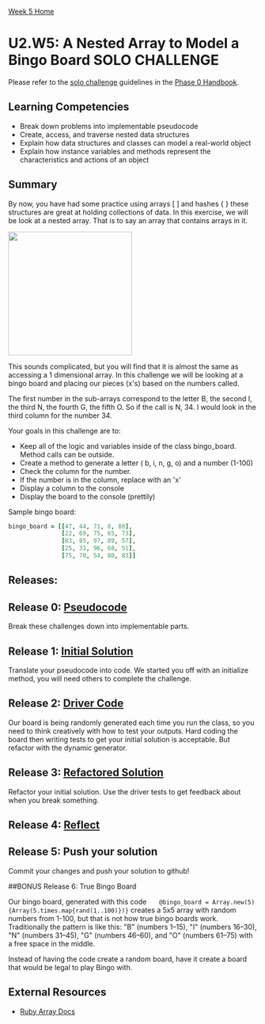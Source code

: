 [Week 5 Home](../)

# U2.W5: A Nested Array to Model a Bingo Board **SOLO CHALLENGE**

Please refer to the [solo challenge](https://github.com/Devbootcamp/phase-0-handbook/blob/master/solo-challenges.md) guidelines in the [Phase 0 Handbook](https://github.com/Devbootcamp/phase-0-handbook).

## Learning Competencies
- Break down problems into implementable pseudocode
- Create, access, and traverse nested data structures
- Explain how data structures and classes can model a real-world object
- Explain how instance variables and methods represent the characteristics and actions of an object

## Summary

By now, you have had some practice using arrays [ ] and hashes { } these structures are great at holding collections of data. In this exercise, we will be look at a nested array. That is to say an array that contains arrays in it.

<img src="http://cf.chucklesnetwork.com/items/7/5/7/0/0/original/i-heard-u-like-arrays-so-we-put-an-array-in-your-array.jpg" width="250px" height="250px" />

This sounds complicated, but you will find that it is almost the same as accessing a 1 dimensional array. In this challenge we will be looking at a bingo board and placing our pieces (x's) based on the numbers called.

The first number in the sub-arrays correspond to the letter B, the second I, the third N, the fourth G, the fifth O. So if the call is N, 34. I would look in the third column for the number 34.

Your goals in this challenge are to:
- Keep all of the logic and variables inside of the class bingo_board. Method calls can be outside.
- Create a method to generate a letter ( b, i, n, g, o) and a number (1-100)
- Check the column for the number.
- If the number is in the column, replace with an 'x'
- Display a column to the console
- Display the board to the console (prettily)

Sample bingo board:

```ruby
bingo_board = [[47, 44, 71, 8, 88],
               [22, 69, 75, 65, 73],
               [83, 85, 97, 89, 57],
               [25, 31, 96, 68, 51],
               [75, 70, 54, 80, 83]]
```

## Releases:

## Release 0: [Pseudocode](https://github.com/Devbootcamp/phase-0-handbook/blob/master/coding-references/pseudocode.md)

Break these challenges down into implementable parts.

## Release 1: [Initial Solution](https://github.com/Devbootcamp/phase-0-handbook/blob/master/coding-references/initial-solution.md)
Translate your pseudocode into code. We started you off with an initialize method, you will need others to complete the challenge.

## Release 2: [Driver Code](https://github.com/Devbootcamp/phase-0-handbook/blob/master/coding-references/driver-code.md)

Our board is being randomly generated each time you run the class, so you need to think creatively with how to test your outputs. Hard coding the board then writing tests to get your initial solution is acceptable. But refactor with the dynamic generator.


## Release 3: [Refactored Solution](https://github.com/Devbootcamp/phase-0-handbook/blob/master/coding-references/refactoring.md)
Refactor your initial solution. Use the driver tests to get feedback about when you break something.

## Release 4: [Reflect](https://github.com/Devbootcamp/phase-0-handbook/blob/master/coding-references/reflection-guidelines.md)

## Release 5: Push your solution
Commit your changes and push your solution to github!

##BONUS Release 6: True Bingo Board

Our bingo board, generated with this code
`    @bingo_board = Array.new(5) {Array(5.times.map{rand(1..100)})}
`
creates a 5x5 array with random numbers from 1-100, but that is not how true bingo boards work. Traditionally the pattern is like this: "B" (numbers 1–15), "I" (numbers 16–30), "N" (numbers 31–45), "G" (numbers 46–60), and "O" (numbers 61–75) with a free space in the middle.

Instead of having the code create a random board, have it create a board that would be legal to play Bingo with.

## External Resources

- [Ruby Array Docs](http://www.ruby-doc.org/core-2.1.3/Array.html)
